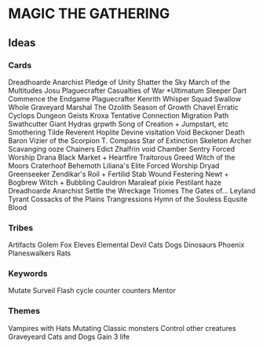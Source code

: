 # MAGIC THE GATHERING 

## Ideas

### Cards
Dreadhoarde Anarchist
Pledge of Unity
Shatter the Sky
March of the Multitudes
Josu
Plaguecrafter
Casualties of War
*Ultimatum
Sleeper Dart
Commence the Endgame
Plaguecrafter
Kenrith
Whisper Squad
Swallow Whole
Graveyard Marshal
The Ozolith
Season of Growth
Chavel
Erratic Cyclops
Dungeon Geists
Kroxa
Tentative Connection
Migration Path
Swathcutter Giant
Hydras grpwth
Song of Creation + Jumpstart, etc
Smothering Tilde
Reverent Hoplite
Devine visitation
Void Beckoner
Death Baron
Vizier of the Scorpion
T. Compass 
Star of Extinction
Skeleton Archer
Scavanging ooze
Chainers Edict
Zhalfrin void
Chamber Sentry
Forced Worship
Drana
Black Market + Heartfire
Traitorous Greed 
Witch of the Moors
Craterhoof Behemoth
Liliana's Elite
Forced Worship
Dryad Greenseeker
Zendikar's Roil + Fertilid
Stab Wound
Festering Newt + Bogbrew Witch + Bubbling Cauldron
Maraleaf pixie
Pestilant haze
Dreadhoarde Anarchist
Settle the Wreckage
Triomes
The Gates of...
Leyland Tyrant
Cossacks of the Plains
Trangressions
Hymn of the Souless
Equsite Blood

### Tribes
Artifacts
Golem
Fox
Eleves
Elemental
Devil
Cats
Dogs
Dinosaurs
Phoenix
Planeswalkers
Rats

### Keywords
Mutate
Surveil
Flash
cycle
counter
counters
Mentor

### Themes
Vampires with Hats
Mutating <animal>
Classic monsters
Control other creatures
Graveyeard
Cats and Dogs
Gain 3 life